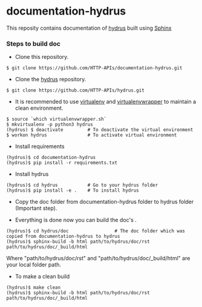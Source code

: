 # documentation-hydrus
This reposity contains documentation of [hydrus](https://github.com/HTTP-APIs/hydrus) built using [Sphinx](http://www.sphinx-doc.org/en/master/#)

### Steps to build doc

* Clone this repository.
```
$ git clone https://github.com/HTTP-APIs/documentation-hydrus.git
```

* Clone the [hydrus](https://github.com/HTTP-APIs/hydrus) repository.
```
$ git clone https://github.com/HTTP-APIs/hydrus.git
```

* It is recommended to use [virtualenv](https://virtualenv.pypa.io/en/stable/installation/) and [virtualenvwrapper](https://virtualenvwrapper.readthedocs.io/en/latest/install.html) to maintain a clean environment.
```
$ source `which virtualenvwrapper.sh`
$ mkvirtualenv -p python3 hydrus
(hydrus) $ deactivate         # To deactivate the virtual environment
$ workon hydrus               # To activate virtual environment
```

* Install requirements
```
(hydrus)$ cd documentation-hydrus 
(hydrus)$ pip install -r requirements.txt
```

* Install hydrus
```
(hydrus)$ cd hydrus           # Go to your hydrus folder
(hydrus)$ pip install -e .    # To install hydrus
```

* Copy the doc folder from documentation-hydrus folder to hydrus folder (Important step).

* Everything is done now you can build the doc's .
```
(hydrus)$ cd hydrus/doc                 # The doc folder which was copied from documentation-hydrus to hydrus
(hydrus)$ sphinx-build -b html path/to/hydrus/doc/rst path/to/hydrus/doc/_build/html
```
Where "path/to/hydrus/doc/rst" and "path/to/hydrus/doc/_build/html" are your local folder path.

* To make a clean build
```
(hydrus)$ make clean
(hydrus)$ sphinx-build -b html path/to/hydrus/doc/rst path/to/hydrus/doc/_build/html
```